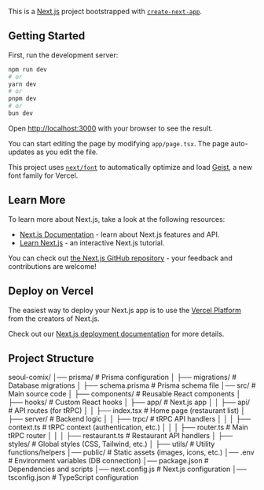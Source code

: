 This is a [Next.js](https://nextjs.org) project bootstrapped with [`create-next-app`](https://nextjs.org/docs/app/api-reference/cli/create-next-app).

## Getting Started

First, run the development server:

```bash
npm run dev
# or
yarn dev
# or
pnpm dev
# or
bun dev
```

Open [http://localhost:3000](http://localhost:3000) with your browser to see the result.

You can start editing the page by modifying `app/page.tsx`. The page auto-updates as you edit the file.

This project uses [`next/font`](https://nextjs.org/docs/app/building-your-application/optimizing/fonts) to automatically optimize and load [Geist](https://vercel.com/font), a new font family for Vercel.

## Learn More

To learn more about Next.js, take a look at the following resources:

- [Next.js Documentation](https://nextjs.org/docs) - learn about Next.js features and API.
- [Learn Next.js](https://nextjs.org/learn) - an interactive Next.js tutorial.

You can check out [the Next.js GitHub repository](https://github.com/vercel/next.js) - your feedback and contributions are welcome!

## Deploy on Vercel

The easiest way to deploy your Next.js app is to use the [Vercel Platform](https://vercel.com/new?utm_medium=default-template&filter=next.js&utm_source=create-next-app&utm_campaign=create-next-app-readme) from the creators of Next.js.

Check out our [Next.js deployment documentation](https://nextjs.org/docs/app/building-your-application/deploying) for more details.

## Project Structure
seoul-comix/
│── prisma/                 # Prisma configuration
│   ├── migrations/         # Database migrations
│   ├── schema.prisma       # Prisma schema file
│── src/                    # Main source code
│   ├── components/         # Reusable React components
│   ├── hooks/              # Custom React hooks
│   ├── app/                # Next.js app
│   │   ├── api/            # API routes (for tRPC)
│   │   ├── index.tsx       # Home page (restaurant list)
│   ├── server/             # Backend logic
│   │   ├── trpc/           # tRPC API handlers
│   │   │   ├── context.ts  # tRPC context (authentication, etc.)
│   │   │   ├── router.ts   # Main tRPC router
│   │   │   ├── restaurant.ts # Restaurant API handlers
│   ├── styles/             # Global styles (CSS, Tailwind, etc.)
│   ├── utils/              # Utility functions/helpers
│── public/                 # Static assets (images, icons, etc.)
│── .env                    # Environment variables (DB connection)
│── package.json            # Dependencies and scripts
│── next.config.js          # Next.js configuration
│── tsconfig.json           # TypeScript configuration
